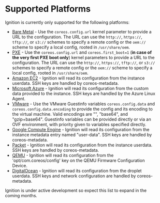 # Supported Platforms #

Ignition is currently only supported for the following platforms:

* [Bare Metal] - Use the `coreos.config.url` kernel parameter to provide a URL to the configuration. The URL can use the `http://`, `https://`, `tftp://`, or `s3://` schemes to specify a remote config or the `oem://` scheme to specify a local config, rooted in `/usr/share/oem`.
* [PXE] - Use the `coreos.config.url` and `coreos.first_boot=1` (**in case of the very first PXE boot only**) kernel parameters to provide a URL to the configuration. The URL can use the `http://`, `https://`, `tftp://`, or `s3://` schemes to specify a remote config or the `oem://` scheme to specify a local config, rooted in `/usr/share/oem`.
* [Amazon EC2] - Ignition will read its configuration from the instance userdata. SSH keys are handled by coreos-metadata.
* [Microsoft Azure] - Ignition will read its configuration from the custom data provided to the instance. SSH keys are handled by the Azure Linux Agent.
* [VMware] - Use the VMware Guestinfo variables `coreos.config.data` and `coreos.config.data.encoding` to provide the config and its encoding to the virtual machine. Valid encodings are "", "base64", and "gzip+base64". Guestinfo variables can be provided directly or via an OVF environment, with priority given to variables specified directly.
* [Google Compute Engine] - Ignition will read its configuration from the instance metadata entry named "user-data". SSH keys are handled by coreos-metadata.
* [Packet] - Ignition will read its configuration from the instance userdata. SSH keys are handled by coreos-metadata.
* [QEMU] - Ignition will read its configuration from the 'opt/com.coreos/config' key on the QEMU Firmware Configuration Device.
* [DigitalOcean] - Ignition will read its configuration from the droplet userdata. SSH keys and network configuration are handled by coreos-metadata.

Ignition is under active development so expect this list to expand in the coming months.

[Bare Metal]: https://github.com/coreos/docs/blob/master/os/installing-to-disk.md
[PXE]: https://github.com/coreos/docs/blob/master/os/booting-with-pxe.md
[Amazon EC2]: https://github.com/coreos/docs/blob/master/os/booting-on-ec2.md
[Microsoft Azure]: https://github.com/coreos/docs/blob/master/os/booting-on-azure.md
[VMware]: https://github.com/coreos/docs/blob/master/os/booting-on-vmware.md
[Google Compute Engine]: https://github.com/coreos/docs/blob/master/os/booting-on-google-compute-engine.md
[Packet]: https://github.com/coreos/docs/blob/master/os/booting-on-packet.md
[QEMU]: https://github.com/qemu/qemu/blob/d75aa4372f0414c9960534026a562b0302fcff29/docs/specs/fw_cfg.txt
[DigitalOcean]: https://github.com/coreos/docs/blob/master/os/booting-on-digitalocean.md
